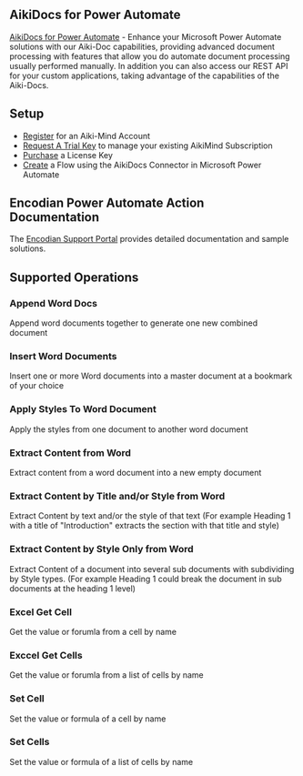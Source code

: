 
## AikiDocs for Power Automate
[AikiDocs for Power Automate](https://www.aiki-mind.com/) - Enhance your Microsoft Power Automate solutions with our Aiki-Doc capabilities, providing advanced document processing with features that allow you do automate document processing usually performed manually. In addition you can also access our REST API for your custom applications, taking advantage of the capabilities of the Aiki-Docs.

## Setup
- [Register](https://www.aiki-mind.com/Account/Register) for an Aiki-Mind Account
- [Request A Trial Key](https://www.aiki-mind.com/Account/TrialRequest) to manage your existing AikiMind Subscription
- [Purchase](https://www.aiki-mind.com/Products) a License Key
- [Create](https://flow.microsoft.com) a Flow using the AikiDocs Connector in Microsoft Power Automate

## Encodian Power Automate Action Documentation
The [Encodian Support Portal](https://support.encodian.com/hc/en-gb/sections/360002169954-Power-Automate-Action-Documentation) provides detailed documentation and sample solutions.

## Supported Operations 

### Append Word Docs
Append word documents together to generate one new combined document

### Insert Word Documents
Insert one or more Word documents into a master document at a bookmark of your choice

### Apply Styles To Word Document
Apply the styles from one document to another word document

### Extract Content from Word
Extract content from a word document into a new empty document

### Extract Content by Title and/or Style from Word
Extract Content by text and/or the style of that text (For example Heading 1 with a title of "Introduction" extracts the section with that title and style)

### Extract Content by Style Only from Word
Extract Content of a document into several sub documents with subdividing by Style types. (For example Heading 1 could break the document in sub documents at the heading 1 level)

### Excel Get Cell
Get the value or forumla from a cell by name

### Exccel Get Cells
Get the value or forumla from a list of cells by name

### Set Cell 
Set the value or formula of a cell by name

### Set Cells 
Set the value or formula of a list of cells by name
